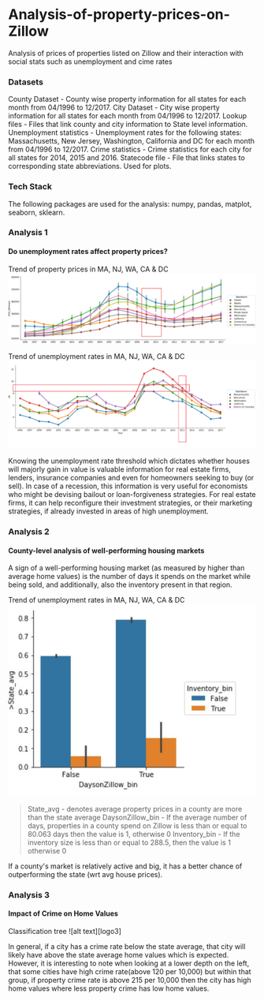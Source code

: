 # Analysis-of-property-prices-on-Zillow
Analysis of prices of properties listed on Zillow and their interaction with social stats such as unemployment and cime rates

### Datasets
County Dataset - County wise property information for all states for each month from 04/1996 to 12/2017. 
City Dataset - City wise property information for all states for each month from 04/1996 to 12/2017. 
Lookup files - Files that link county and city information to State level information.
Unemployment statistics - Unemployment rates for the following states: Massachusetts, New Jersey, Washington, California and DC for each month from 04/1996 to 12/2017. 
Crime statistics - Crime statistics for each city for all states for 2014, 2015 and 2016.
Statecode file - File that links states to corresponding state abbreviations. Used for plots.


### Tech Stack
The following packages are used for the analysis:
numpy, pandas, matplot, seaborn, sklearn.

### Analysis 1
#### Do unemployment rates affect property prices?

Trend of property prices in MA, NJ, WA, CA & DC
![alt text][logo]

[logo]: https://github.com/VNair88/Analysis-of-property-prices-on-Zillow/blob/master/Plots/Picture1.png  "Plot1"

Trend of unemployment rates in MA, NJ, WA, CA & DC
![alt text][logo1]

[logo1]: https://github.com/VNair88/Analysis-of-property-prices-on-Zillow/blob/master/Plots/Picture2.png  "Plot2"


Knowing the unemployment rate threshold which dictates whether houses will majorly gain in value is valuable information for real estate firms, lenders, insurance companies and even for homeowners seeking to buy (or sell). In case of a recession, this information is very useful for economists who might be devising bailout or loan-forgiveness strategies. For real estate firms, it can help reconfigure their investment strategies, or their marketing strategies, if already invested in areas of high unemployment.

### Analysis 2
#### County-level analysis of well-performing housing markets 
A sign of a well-performing housing market (as measured by higher than average home values) is the number of days it spends on the market while being sold, and additionally, also the inventory present in that region.

Trend of unemployment rates in MA, NJ, WA, CA & DC
![alt text][logo2]

[logo2]: https://github.com/VNair88/Analysis-of-property-prices-on-Zillow/blob/master/Plots/Capture.JPG  "Plot3"

>State_avg - denotes average property prices in a county are more than the state average 
DaysonZillow_bin - If the average number of days, properties in a county spend on Zillow is less than or equal to 80.063 days then the value is 1, otherwise 0 
Inventory_bin - If the inventory size is less than or equal to 288.5, then the value is 1 otherwise 0


If a county's market is relatively active and big, it has a better chance of outperforming the state (wrt avg house prices).  

### Analysis 3
#### Impact of Crime on Home Values 

Classification tree
![alt text][logo3]

[logo2]: https://github.com/VNair88/Analysis-of-property-prices-on-Zillow/blob/master/Plots/Capture1.JPG  "Plot4"

In general, if a city has a crime rate below the state average, that city will likely have above the state average home values which is expected. 
However, it is interesting to note when looking at a lower depth on the left, that some cities have high crime rate(above 120 per 10,000) but within that group, if property crime rate is above 215 per 10,000 then the city has high home values where less property crime has low home values.

